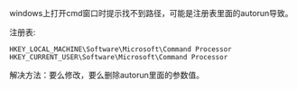 windows上打开cmd窗口时提示找不到路径，可能是注册表里面的autorun导致。

注册表:

```
HKEY_LOCAL_MACHINE\Software\Microsoft\Command Processor 
HKEY_CURRENT_USER\Software\Microsoft\Command Processor
```

解决方法：要么修改，要么删除autorun里面的参数值。